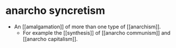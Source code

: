 # anarcho syncretism

- An [[amalgamation]] of more than one type of [[anarchism]].
  - For example the [[synthesis]] of [[anarcho communism]] and [[anarcho capitalism]].


